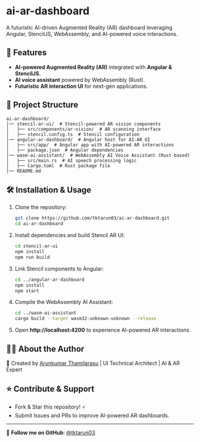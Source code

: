 # ai-ar-dashboard

A futuristic AI-driven Augmented Reality (AR) dashboard leveraging Angular, StencilJS, WebAssembly, and AI-powered voice interactions.

## 🚀 Features
- **AI-powered Augmented Reality (AR)** integrated with **Angular & StencilJS**.
- **AI voice assistant** powered by WebAssembly (Rust).
- **Futuristic AR interaction UI** for next-gen applications.

## 📂 Project Structure
```
ai-ar-dashboard/
│── stencil-ar-ui/  # Stencil-powered AR vision components
│   ├── src/components/ar-vision/  # AR scanning interface
│   ├── stencil.config.ts  # Stencil configuration
│── angular-ar-dashboard/  # Angular host for AI-AR UI
│   ├── src/app/  # Angular app with AI-powered AR interactions
│   ├── package.json  # Angular dependencies
│── wasm-ai-assistant/  # WebAssembly AI Voice Assistant (Rust-based)
│   ├── src/main.rs  # AI speech processing logic
│   ├── Cargo.toml  # Rust package file
│── README.md
```

## 🛠 Installation & Usage

1. Clone the repository:
   ```bash
   git clone https://github.com/tktarun03/ai-ar-dashboard.git
   cd ai-ar-dashboard
   ```

2. Install dependencies and build Stencil AR UI:
   ```bash
   cd stencil-ar-ui
   npm install
   npm run build
   ```

3. Link Stencil components to Angular:
   ```bash
   cd ../angular-ar-dashboard
   npm install
   npm start
   ```

4. Compile the WebAssembly AI Assistant:
   ```bash
   cd ../wasm-ai-assistant
   cargo build --target wasm32-unknown-unknown --release
   ```

5. Open **http://localhost:4200** to experience AI-powered AR interactions.

## 👨‍💻 About the Author

🚀 Created by [Arunkumar Thamilarasu](https://github.com/tktarun03) | UI Technical Architect | AI & AR Expert

## ⭐ Contribute & Support
- Fork & Star this repository! ⭐
- Submit Issues and PRs to improve AI-powered AR dashboards.

---
🎯 **Follow me on GitHub**: [@tktarun03](https://github.com/tktarun03)
